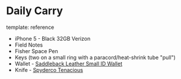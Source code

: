 Daily Carry
===========
template: reference

* iPhone 5 - Black 32GB Verizon
* Field Notes
* Fisher Space Pen
* Keys (two on a small ring with a paracord/heat-shrink tube "pull")
* Wallet - [Saddleback Leather Small ID Wallet](http://www.saddlebackleather.com/Classic-Wallet-ID)
* Knife - [Spyderco Tenacious](http://www.amazon.com/Spyderco-Tenacious-Handle-Folding-Plain/dp/B001EI7578)